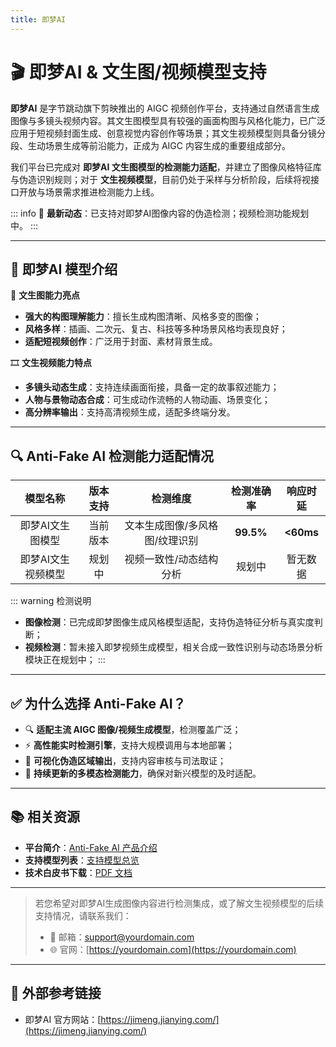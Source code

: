 ```yaml
---
title: 即梦AI
---
```


# 🎬 即梦AI & 文生图/视频模型支持

**即梦AI** 是字节跳动旗下剪映推出的 AIGC 视频创作平台，支持通过自然语言生成图像与多镜头视频内容。其文生图模型具有较强的画面构图与风格化能力，已广泛应用于短视频封面生成、创意视觉内容创作等场景；其文生视频模型则具备分镜分段、生动场景生成等前沿能力，正成为 AIGC 内容生成的重要组成部分。

我们平台已完成对 **即梦AI 文生图模型的检测能力适配**，并建立了图像风格特征库与伪造识别规则；对于 **文生视频模型**，目前仍处于采样与分析阶段，后续将视接口开放与场景需求推进检测能力上线。

::: info
📢 **最新动态**：已支持对即梦AI图像内容的伪造检测；视频检测功能规划中。
:::

---

## 🌟 即梦AI 模型介绍

📸 **文生图能力亮点**

- **强大的构图理解能力**：擅长生成构图清晰、风格多变的图像；
- **风格多样**：插画、二次元、复古、科技等多种场景风格均表现良好；
- **适配短视频创作**：广泛用于封面、素材背景生成。

🎞️ **文生视频能力特点**

- **多镜头动态生成**：支持连续画面衔接，具备一定的故事叙述能力；
- **人物与景物动态合成**：可生成动作流畅的人物动画、场景变化；
- **高分辨率输出**：支持高清视频生成，适配多终端分发。

---

## 🔍 Anti-Fake AI 检测能力适配情况

|       模型名称        |    版本支持     |           检测维度            | 检测准确率 |    响应时延     |
|:---------------------:|:---------------:|:-----------------------------:|:----------:|:---------------:|
| 即梦AI文生图模型      | 当前版本        | 文本生成图像/多风格图/纹理识别 | **99.5%**  | **<60ms**       |
| 即梦AI文生视频模型    | 规划中          | 视频一致性/动态结构分析        | 规划中     | 暂无数据        |

::: warning 检测说明
- **图像检测**：已完成即梦图像生成风格模型适配，支持伪造特征分析与真实度判断；
- **视频检测**：暂未接入即梦视频生成模型，相关合成一致性识别与动态场景分析模块正在规划中；
:::

---

## ✅ 为什么选择 Anti-Fake AI？

- 🔍 **适配主流 AIGC 图像/视频生成模型**，检测覆盖广泛；
- ⚡ **高性能实时检测引擎**，支持大规模调用与本地部署；
- 🔐 **可视化伪造区域输出**，支持内容审核与司法取证；
- 🔧 **持续更新的多模态检测能力**，确保对新兴模型的及时适配。

---

## 📚 相关资源

- **平台简介**：[Anti-Fake AI 产品介绍](../quick_start/brief.md)
- **支持模型列表**：[支持模型总览](./overview.md)
- **技术白皮书下载**：[PDF 文档](https://yourdomain.com/whitepaper.pdf)

---

> 若您希望对即梦AI生成图像内容进行检测集成，或了解文生视频模型的后续支持情况，请联系我们：
>
> - 📧 邮箱：[support@yourdomain.com](mailto:support@yourdomain.com)  
> - 🌐 官网：[https://yourdomain.com](https://yourdomain.com)

---

## 🔗 外部参考链接

- 即梦AI 官方网站：[https://jimeng.jianying.com/](https://jimeng.jianying.com/)
